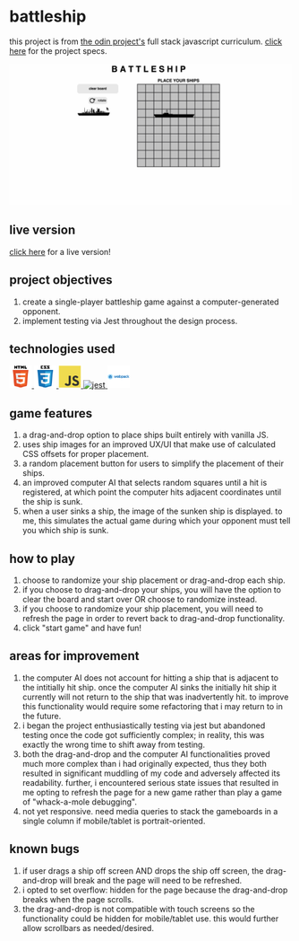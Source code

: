 # battleship

this project is from [the odin project's](https://www.theodinproject.com) full stack javascript curriculum. [click here](https://www.theodinproject.com/paths/full-stack-javascript/courses/javascript/lessons/battleship) for the project specs.

![screenshot of the battleship game](./dist/imgs/battleship-demo.gif)

## live version

[click here](https://jernestmyers.github.io/battleship/) for a live version!

## project objectives

1. create a single-player battleship game against a computer-generated opponent.
2. implement testing via Jest throughout the design process.

## technologies used

<p align="left"> 
<a href="https://www.w3.org/html/" target="_blank"> <img src="https://raw.githubusercontent.com/devicons/devicon/master/icons/html5/html5-original-wordmark.svg" alt="html5" width="40" height="40"/> </a> 
<a href="https://www.w3schools.com/css/" target="_blank"> <img src="https://raw.githubusercontent.com/devicons/devicon/master/icons/css3/css3-original-wordmark.svg" alt="css3" width="40" height="40"/> </a>
<a href="https://developer.mozilla.org/en-US/docs/Web/JavaScript" target="_blank"> <img src="https://raw.githubusercontent.com/devicons/devicon/master/icons/javascript/javascript-original.svg" alt="javascript" width="40" height="40"/> </a>
<a href="https://jestjs.io" target="_blank"> <img src="https://www.vectorlogo.zone/logos/jestjsio/jestjsio-icon.svg" alt="jest" width="40" height="40"/> </a>
<a href="https://webpack.js.org" target="_blank"> <img src="https://raw.githubusercontent.com/devicons/devicon/d00d0969292a6569d45b06d3f350f463a0107b0d/icons/webpack/webpack-original-wordmark.svg" alt="webpack" width="40" height="40"/> </a> 
</p>

## game features

1. a drag-and-drop option to place ships built entirely with vanilla JS.
2. uses ship images for an improved UX/UI that make use of calculated CSS offsets for proper placement.
3. a random placement button for users to simplify the placement of their ships.
4. an improved computer AI that selects random squares until a hit is registered, at which point the computer hits adjacent coordinates until the ship is sunk.
5. when a user sinks a ship, the image of the sunken ship is displayed. to me, this simulates the actual game during which your opponent must tell you which ship is sunk.

## how to play

1. choose to randomize your ship placement or drag-and-drop each ship.
2. if you choose to drag-and-drop your ships, you will have the option to clear the board and start over OR choose to randomize instead.
3. if you choose to randomize your ship placement, you will need to refresh the page in order to revert back to drag-and-drop functionality.
4. click "start game" and have fun!

## areas for improvement

1. the computer AI does not account for hitting a ship that is adjacent to the intitially hit ship. once the computer AI sinks the initially hit ship it currently will not return to the ship that was inadvertently hit. to improve this functionality would require some refactoring that i may return to in the future.
2. i began the project enthusiastically testing via jest but abandoned testing once the code got sufficiently complex; in reality, this was exactly the wrong time to shift away from testing.
3. both the drag-and-drop and the computer AI functionalities proved much more complex than i had originally expected, thus they both resulted in significant muddling of my code and adversely affected its readability. further, i encountered serious state issues that resulted in me opting to refresh the page for a new game rather than play a game of "whack-a-mole debugging".
4. not yet responsive. need media queries to stack the gameboards in a single column if mobile/tablet is portrait-oriented.

## known bugs

1. if user drags a ship off screen AND drops the ship off screen, the drag-and-drop will break and the page will need to be refreshed.
2. i opted to set overflow: hidden for the page because the drag-and-drop breaks when the page scrolls.
3. the drag-and-drop is not compatible with touch screens so the functionality could be hidden for mobile/tablet use. this would further allow scrollbars as needed/desired.
